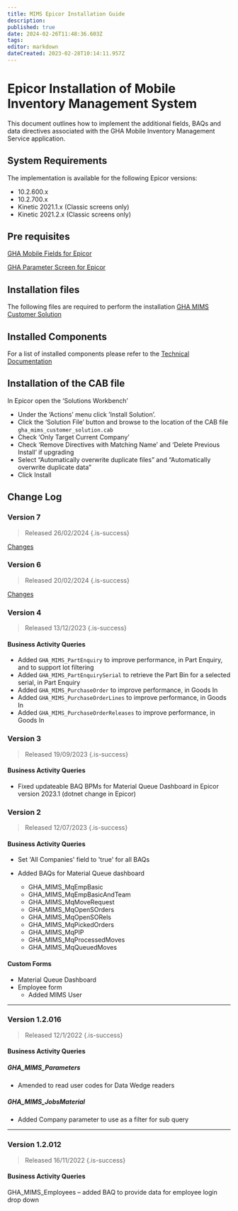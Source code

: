 ```yaml
---
title: MIMS Epicor Installation Guide
description: 
published: true
date: 2024-02-26T11:48:36.603Z
tags: 
editor: markdown
dateCreated: 2023-02-28T10:14:11.957Z
---
```


# Epicor Installation of Mobile Inventory Management System

This document outlines how to implement the additional fields, BAQs and data directives associated with the GHA Mobile Inventory Management Service application.

## System Requirements

The implementation is available for the following Epicor versions:

- 10.2.600.x
- 10.2.700.x
- Kinetic 2021.1.x (Classic screens only)
- Kinetic 2021.2.x (Classic screens only)

## Pre requisites

[GHA Mobile Fields for Epicor](/Apps/Epicor/Installation_Guides/FieldsEpicorInstallationGuide.md)

[GHA Parameter Screen for Epicor](/Apps/ParameterScreen)

## Installation files

The following files are required to perform the installation
[GHA MIMS Customer Solution](/epicor_cabs/gha_mims_customer_solution.cab)

## Installed Components

For a list of installed components please refer to the [Technical Documentation](Technical_Documentation.md)

## Installation of the CAB file

In Epicor open the ‘Solutions Workbench’

- Under the ‘Actions’ menu click ’Install Solution’.
- Click the ‘Solution File’ button and browse to the location of the CAB file `gha_mims_customer_solution.cab`
- Check ‘Only Target Current Company’
- Check ‘Remove Directives with Matching Name’ and ‘Delete Previous Install’ if upgrading
- Select “Automatically overwrite duplicate files” and “Automatically overwrite duplicate data”
- Click Install

## Change Log

### Version 7

> Released 26/02/2024
{.is-success}

[Changes](/AppsDrafts/MobileInventoryManagementSolution/change-log/1-3-001-203)

### Version 6

> Released 20/02/2024
{.is-success}

[Changes](/AppsDrafts/MobileInventoryManagementSolution/change-log/1-3-001-200)

### Version 4

> Released 13/12/2023
{.is-success}

#### Business Activity Queries

- Added `GHA_MIMS_PartEnquiry` to improve performance, in Part Enquiry, and to support lot filtering
- Added `GHA_MIMS_PartEnquirySerial` to retrieve the Part Bin for a selected serial, in Part Enquiry
- Added `GHA_MIMS_PurchaseOrder` to improve performance, in Goods In
- Added `GHA_MIMS_PurchaseOrderLines` to improve performance, in Goods In
- Added `GHA_MIMS_PurchaseOrderReleases` to improve performance, in Goods In

### Version 3

> Released 19/09/2023
{.is-success}

#### Business Activity Queries

- Fixed updateable BAQ BPMs for Material Queue Dashboard in Epicor version 2023.1 (dotnet change in Epicor)


### Version 2

> Released 12/07/2023
{.is-success}

#### Business Activity Queries

- Set 'All Companies' field to 'true' for all BAQs

- Added BAQs for Material Queue dashboard
	- GHA_MIMS_MqEmpBasic
	- GHA_MIMS_MqEmpBasicAndTeam
	- GHA_MIMS_MqMoveRequest
	- GHA_MIMS_MqOpenSOrders
	- GHA_MIMS_MqOpenSORels
	- GHA_MIMS_MqPickedOrders
	- GHA_MIMS_MqPIP
	- GHA_MIMS_MqProcessedMoves
	- GHA_MIMS_MqQueuedMoves

#### Custom Forms

- Material Queue Dashboard
- Employee form 
	- Added MIMS User

---

### Version 1.2.016

> Released 12/1/2022
{.is-success}

#### Business Activity Queries

##### GHA_MIMS_Parameters

- Amended to read user codes for Data Wedge readers

##### GHA_MIMS_JobsMaterial 

- Added Company parameter to use as a filter for sub query

---

### Version 1.2.012

> Released 16/11/2022
{.is-success}

#### Business Activity Queries

GHA_MIMS_Employees – added BAQ to provide data for employee login drop down
